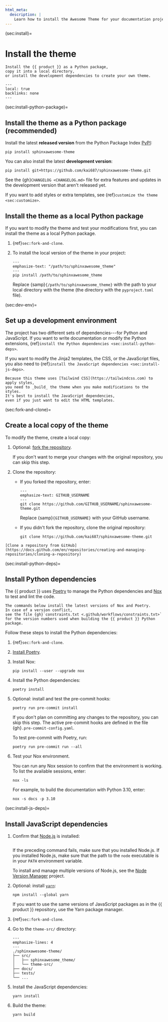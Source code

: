 ```yaml
---
html_meta:
  description: |
    Learn how to install the Awesome Theme for your documentation project.
---
```


(sec:install)=

# Install the theme

```{rst-class} lead
Install the {{ product }} as a Python package,
copy it into a local directory,
or install the development dependencies to create your own theme.
```

```{contents} On this page
---
local: true
backlinks: none
---
```

(sec:install-python-package)=

## Install the theme as a Python package (recommended)

Install the latest **released version** from the Python Package Index
[PyPI](https://pypi.org/project/sphinxawesome-theme/):

```terminal
pip install sphinxawesome-theme
```

You can also install the latest **development version**:

```terminal
pip install git+https://github.com/kai687/sphinxawesome-theme.git
```

<!-- vale 18F.UnexpandedAcronyms = NO -->

See the {gh}`CHANGELOG <CHANGELOG.md>` file for extra features and updates in the
development version that aren't released yet.

<!-- vale 18F.UnexpandedAcronyms = YES -->

If you want to add styles or extra templates,
see {ref}`customize the theme <sec:customize>`.

## Install the theme as a local Python package

If you want to modify the theme and test your modifications first,
you can install the theme as a local Python package.

1. {ref}`sec:fork-and-clone`.
1. To install the local version of the theme in your project:

   ```{code-block} terminal
   ---
   emphasize-text: "/path/to/sphinxawesome_theme"
   ---
   pip install /path/to/sphinxawesome_theme
   ```

   Replace {samp}`{/path/to/sphinxawesome_theme}` with the path to your local directory
   with the theme (the directory with the `pyproject.toml` file).

(sec:dev-env)=

## Set up a development environment

The project has two different sets of dependencies---for Python and JavaScript. If you
want to write documentation or modify the Python extensions,
{ref}`install the Python dependencies <sec:install-python-deps>`.

If you want to modify the Jinja2 templates, the CSS, or the JavaScript files, you also
need to {ref}`install the JavaScript dependencies <sec:install-js-deps>`.

```{note}
Because this theme uses [Tailwind CSS](https://tailwindcss.com) to apply styles,
you need to _build_ the theme when you make modifications to the styles.
It's best to install the JavaScript dependencies,
even if you just want to edit the HTML templates.
```

(sec:fork-and-clone)=

## Create a local copy of the theme

To modify the theme, create a local copy:

1. Optional: [fork the repository](https://docs.github.com/en/get-started/quickstart/fork-a-repo).

   If you don't want to merge your changes with the original repository, you can skip
   this step.

1. Clone the repository:

   - If you forked the repository, enter:

     ```{code-block} terminal
     ---
     emphasize-text: GITHUB_USERNAME
     ---
     git clone https://github.com/GITHUB_USERNAME/sphinxawesome-theme.git
     ```

     Replace {samp}`{GITHUB_USERNAME}` with your GitHub username.

   - If you didn't fork the repository, clone the original repository:

     ```terminal
     git clone https://github.com/kai687/sphinxawesome-theme.git
     ```

```{seealso}
[Clone a repository from GitHub](https://docs.github.com/en/repositories/creating-and-managing-repositories/cloning-a-repository)
```

(sec:install-python-deps)=

## Install Python dependencies

The {{ product }} uses [Poetry](https://python-poetry.org/) to manage the Python
dependencies and [Nox](https://nox.thea.codes/en/stable/) to test and lint the code.

```{note}
The commands below install the latest versions of Nox and Poetry.
In case of a version conflict,
see the file {gh}`constraints.txt <.github/workflows/constraints.txt>`
for the version numbers used when building the {{ product }} Python package.
```

Follow these steps to install the Python dependencies:

1. {ref}`sec:fork-and-clone`.

1. [Install Poetry](https://python-poetry.org/docs/master/#installing-with-the-official-installer).

1. Install Nox:

   ```terminal
   pip install --user --upgrade nox
   ```

1. Install the Python dependencies:

   ```terminal
   poetry install
   ```

   <!-- vale 18F.Clarity = NO -->

1. Optional: install and test the pre-commit hooks:

   ```terminal
   poetry run pre-commit install
   ```

   If you don't plan on committing any changes to the repository, you can skip
   this step. The active pre-commit hooks are defined in the file {gh}`.pre-commit-config.yaml`.

   To test pre-commit with Poetry, run:

   ```terminal
   poetry run pre-commit run --all
   ```

   <!-- vale 18F.Clarity = YES -->

1. Test your Nox environment.

   You can run any Nox session to confirm that the environment is working.
   To list the available sessions, enter:

   ```terminal
   nox -ls
   ```

   For example, to build the documentation with Python 3.10, enter:

   ```terminal
   nox -s docs -p 3.10
   ```

(sec:install-js-deps)=

## Install JavaScript dependencies

1. Confirm that [Node.js](https://nodejs.org/en/) is installed:

   ```{command-output} node --version

   ```

   If the preceding command fails, make sure that you installed Node.js.
   If you installed Node.js, make sure that the path to the `node`
   executable is in your `PATH` environment variable.

   To install and manage multiple versions of Node.js,
   see the [Node Version Manager](https://github.com/nvm-sh/nvm) project.

1. Optional: install [`yarn`](https://yarnpkg.com/):

   ```terminal
   npm install --global yarn
   ```

   If you want to use the same versions of JavaScript packages as in the {{ product }}
   repository, use the Yarn package manager.

1. {ref}`sec:fork-and-clone`.

1. Go to the `theme-src/` directory:

   ```{code-block} terminal
   ---
   emphasize-lines: 4
   ---
   ./sphinxawesome-theme/
   ├── src/
   │   ├── sphinxawesome_theme/
   │   └── theme-src/
   ├── docs/
   ├── tests/
   └── ...
   ```

1. Install the JavaScript dependencies:

   ```terminal
   yarn install
   ```

1. Build the theme:

   ```terminal
   yarn build
   ```

